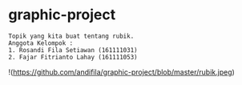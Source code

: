 # graphic-project
``` 
Topik yang kita buat tentang rubik.
Anggota Kelompok :
1. Rosandi Fila Setiawan (161111031)
2. Fajar Fitrianto Lahay (161111053)
```
!(https://github.com/andifila/graphic-project/blob/master/rubik.jpeg)
